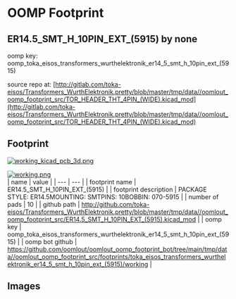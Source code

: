 # OOMP Footprint  
## ER14.5_SMT_H_10PIN_EXT_(5915)  by none  
  
oomp key: oomp_toka_eisos_transformers_wurthelektronik_er14_5_smt_h_10pin_ext_(5915)  
  
source repo at: [http://gitlab.com/toka-eisos/Transformers_WurthElektronik.pretty/blob/master/tmp/data//oomlout_oomp_footprint_src/TOR_HEADER_THT_4PIN_(WIDE).kicad_mod](http://gitlab.com/toka-eisos/Transformers_WurthElektronik.pretty/blob/master/tmp/data//oomlout_oomp_footprint_src/TOR_HEADER_THT_4PIN_(WIDE).kicad_mod)  
## Footprint  
  
[![working_kicad_pcb_3d.png](working_kicad_pcb_3d_600.png)](working_kicad_pcb_3d.png)  
  
[![working.png](working_600.png)](working.png)  
| name | value | 
| --- | --- | 
| footprint name | ER14.5_SMT_H_10PIN_EXT_(5915) | 
| footprint description | PACKAGE STYLE: ER14.5MOUNTING: SMTPINS: 10BOBBIN: 070-5915 | 
| number of pads | 10 | 
| github path | http://github.com/toka-eisos/Transformers_WurthElektronik.pretty/blob/master/tmp/data//oomlout_oomp_footprint_src/ER14.5_SMT_H_10PIN_EXT_(5915).kicad_mod | 
| oomp key | oomp_toka_eisos_transformers_wurthelektronik_er14_5_smt_h_10pin_ext_(5915) | 
| oomp bot github | https://github.com/oomlout/oomlout_oomp_footprint_bot/tree/main/tmp/data//oomlout_oomp_footprint_src/footprints/toka_eisos_transformers_wurthelektronik_er14_5_smt_h_10pin_ext_(5915)/working | 
## Images  
